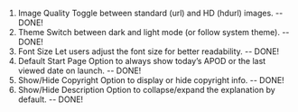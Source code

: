 1. Image Quality
Toggle between standard (url) and HD (hdurl) images. -- DONE!
2. Theme
Switch between dark and light mode (or follow system theme). -- DONE!
3. Font Size
Let users adjust the font size for better readability. -- DONE!
4. Default Start Page
Option to always show today’s APOD or the last viewed date on launch. -- DONE!
5. Show/Hide Copyright
Option to display or hide copyright info. -- DONE!
6. Show/Hide Description
Option to collapse/expand the explanation by default. -- DONE!